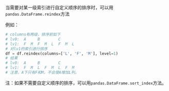 当需要对某一级索引进行自定义顺序的排序时，可以用`pandas.DataFrame.reindex`方法

例如：

```python
# columns有两级，排序前如下
# lv0:  A     B        C      
# lv1:  F  M  F  M  L  F  M  L
# 对lv1的索引进行排序
df = df.reindex(columns=['L', 'F', 'M'], level=1)
# 结果
# lv0:  A     B        C      
# lv1:  F  M  L  F  M  L  F  M
# 注意，A下只有F和M，不会使A增加L列。
```

注：如果不需要自定义顺序的排序，可以用`pandas.DataFrame.sort_index`方法。